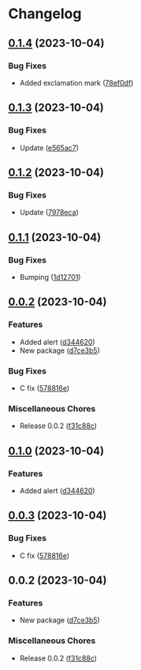 # Changelog

## [0.1.4](https://github.com/silvester-pari/release-please-monorepo-test/compare/c-test-package-release-please-2-v0.1.3...c-test-package-release-please-2-v0.1.4) (2023-10-04)


### Bug Fixes

* Added exclamation mark ([78ef0df](https://github.com/silvester-pari/release-please-monorepo-test/commit/78ef0df76c2f89678b70eedb25ea3d6d4d32b2cd))

## [0.1.3](https://github.com/silvester-pari/release-please-monorepo-test/compare/c-test-package-release-please-2-v0.1.2...c-test-package-release-please-2-v0.1.3) (2023-10-04)


### Bug Fixes

* Update ([e565ac7](https://github.com/silvester-pari/release-please-monorepo-test/commit/e565ac754a05c2de00e7f3d012481166ce7e8db0))

## [0.1.2](https://github.com/silvester-pari/release-please-monorepo-test/compare/c-test-package-release-please-2-v0.1.1...c-test-package-release-please-2-v0.1.2) (2023-10-04)


### Bug Fixes

* Update ([7978eca](https://github.com/silvester-pari/release-please-monorepo-test/commit/7978eca4b233bf02b743c7f6286d4fb731ef8d8d))

## [0.1.1](https://github.com/silvester-pari/release-please-monorepo-test/compare/c-test-package-release-please-2-v0.1.0...c-test-package-release-please-2-v0.1.1) (2023-10-04)


### Bug Fixes

* Bumping ([1d12701](https://github.com/silvester-pari/release-please-monorepo-test/commit/1d1270140993d5db5862a56e1f0757dfa1e2a95f))

## [0.0.2](https://github.com/silvester-pari/release-please-monorepo-test/compare/c-test-package-release-please-2-v0.1.0...c-test-package-release-please-2-v0.0.2) (2023-10-04)


### Features

* Added alert ([d344620](https://github.com/silvester-pari/release-please-monorepo-test/commit/d344620095254dd5970349240a9876ac0ed0110f))
* New package ([d7ce3b5](https://github.com/silvester-pari/release-please-monorepo-test/commit/d7ce3b5fe8cb3bddefb6c1d08dcebbc56e31ab7c))


### Bug Fixes

* C fix ([578816e](https://github.com/silvester-pari/release-please-monorepo-test/commit/578816e36570f410dcaffb377a7aa0dc143fedac))


### Miscellaneous Chores

* Release 0.0.2 ([f31c88c](https://github.com/silvester-pari/release-please-monorepo-test/commit/f31c88cd3fd7684a68680a557ce06ec68234f08d))

## [0.1.0](https://github.com/silvester-pari/release-please-monorepo-test/compare/c-test-package-release-please-v0.0.3...c-test-package-release-please-v0.1.0) (2023-10-04)


### Features

* Added alert ([d344620](https://github.com/silvester-pari/release-please-monorepo-test/commit/d344620095254dd5970349240a9876ac0ed0110f))

## [0.0.3](https://github.com/silvester-pari/release-please-monorepo-test/compare/c-test-package-release-please-v0.0.2...c-test-package-release-please-v0.0.3) (2023-10-04)


### Bug Fixes

* C fix ([578816e](https://github.com/silvester-pari/release-please-monorepo-test/commit/578816e36570f410dcaffb377a7aa0dc143fedac))

## 0.0.2 (2023-10-04)


### Features

* New package ([d7ce3b5](https://github.com/silvester-pari/release-please-monorepo-test/commit/d7ce3b5fe8cb3bddefb6c1d08dcebbc56e31ab7c))


### Miscellaneous Chores

* Release 0.0.2 ([f31c88c](https://github.com/silvester-pari/release-please-monorepo-test/commit/f31c88cd3fd7684a68680a557ce06ec68234f08d))
